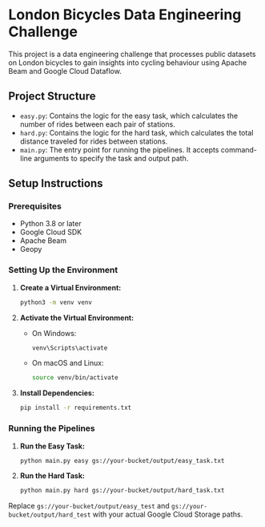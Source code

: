 # London Bicycles Data Engineering Challenge

This project is a data engineering challenge that processes public datasets on London bicycles to gain insights into cycling behaviour using Apache Beam and Google Cloud Dataflow.

## Project Structure

- `easy.py`: Contains the logic for the easy task, which calculates the number of rides between each pair of stations.
- `hard.py`: Contains the logic for the hard task, which calculates the total distance traveled for rides between stations.
- `main.py`: The entry point for running the pipelines. It accepts command-line arguments to specify the task and output path.

## Setup Instructions

### Prerequisites

- Python 3.8 or later
- Google Cloud SDK
- Apache Beam
- Geopy

### Setting Up the Environment

1. **Create a Virtual Environment:**

   ```bash
   python3 -m venv venv
   ```

2. **Activate the Virtual Environment:**

   - On Windows:
     ```bash
     venv\Scripts\activate
     ```
   - On macOS and Linux:
     ```bash
     source venv/bin/activate
     ```

3. **Install Dependencies:**

   ```bash
   pip install -r requirements.txt
   ```

### Running the Pipelines

1. **Run the Easy Task:**

   ```bash
   python main.py easy gs://your-bucket/output/easy_task.txt
   ```

2. **Run the Hard Task:**

   ```bash
   python main.py hard gs://your-bucket/output/hard_task.txt
   ```

Replace `gs://your-bucket/output/easy_test` and `gs://your-bucket/output/hard_test` with your actual Google Cloud Storage paths.
